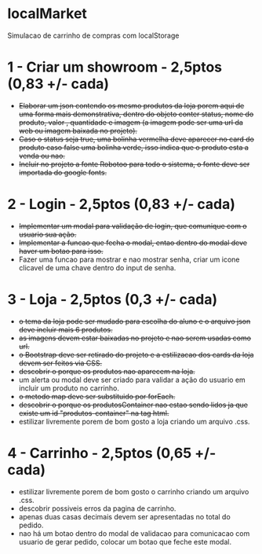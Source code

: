 # localMarket

Simulacao de carrinho de compras com localStorage

# 1 - Criar um showroom - 2,5ptos (0,83 +/- cada)

- <del> Elaborar um json contendo os mesmo produtos da loja porem aqui de uma forma mais demonstrativa, dentro do objeto conter status, nome do produto, valor , quantidade e imagem (a imagem pode ser uma url da web ou imagem baixada no projeto). </del>
- <del> Caso o status seja true, uma bolinha vermelha deve aparecer no card do produto caso false uma bolinha verde, isso indica que o produto esta a venda ou nao. </del>
- <del> Incluir no projeto a fonte Robotoo para todo o sistema, o fonte deve ser importada do google fonts. </del>

# 2 - Login - 2,5ptos (0,83 +/- cada)

- <del> Implementar um modal para validação de login, que comunique com o usuario sua ação. </del>
- <del> Implementar a funcao que fecha o modal, entao dentro do modal deve haver um botao para isso. </del>
- Fazer uma funcao para mostrar e nao mostrar senha, criar um icone clicavel de uma chave dentro do input de senha.

# 3 - Loja - 2,5ptos (0,3 +/- cada)

- <del> o tema da loja pode ser mudado para escolha do aluno e o arquivo json deve incluir mais 6 produtos. </del>
- <del> as imagens devem estar baixadas no projeto e nao serem usadas como url. </del>
- <del> o Bootstrap deve ser retirado do projeto e a estilizacao dos cards da loja devem ser feitos via CSS. </del>
- <del> descobrir o porque os produtos nao aparecem na loja. </del>
- um alerta ou modal deve ser criado para validar a ação do usuario em incluir um produto no carrinho.
- <del> o metodo map deve ser substituido por forEach. </del>
- <del> descobrir o porque os produtosContainer nao estao sendo lidos ja que existe um id "produtos-container" na tag html. </del>
- estilizar livremente porem de bom gosto a loja criando um arquivo .css.

# 4 - Carrinho - 2,5ptos (0,65 +/- cada)

- estilizar livremente porem de bom gosto o carrinho criando um arquivo .css.
- descobrir possiveis erros da pagina de carrinho.
- apenas duas casas decimais devem ser apresentadas no total do pedido.
- nao há um botao dentro do modal de validacao para comunicacao com usuario de gerar pedido, colocar um botao que feche este modal.
